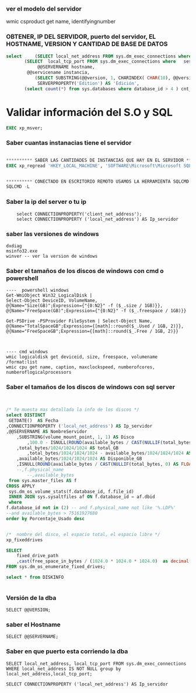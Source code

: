 
### ver el modelo del servidor 
wmic csproduct get name, identifyingnumber

### OBTENER, IP DEL SERVIDOR, puerto del servidor, EL HOSTNAME, VERSION Y CANTIDAD DE BASE DE DATOS 
```sql
select     (SELECT local_net_address FROM sys.dm_exec_connections where   session_id = @@SPID  ) IP_SERVER, -- select cast(connectionproperty ('local_net_address') as varchar)  as ip_server  
	   (SELECT  local_tcp_port FROM sys.dm_exec_connections where   session_id = @@SPID  ) PORT_SERVER,
            @@SERVERNAME hostname,
	    @@servicename instancia,
           (SELECT SUBSTRING(@@version, 1, CHARINDEX( CHAR(10), @@version) - 1) ) version ,
            SERVERPROPERTY('Edition') AS 'Edición',
	   (select count(*) from sys.databases where database_id > 4 ) cnt_db


```

# Validar información del S.O y SQL 
```SQL
EXEC xp_msver;
```

### Saber cuantas instanacias tiene el servidor 
```SQL

********** SABER LAS CANTIDADES DE INSTANCIAS QUE HAY EN EL SERVIDOR **********
EXEC xp_regread 'HKEY_LOCAL_MACHINE', 'SOFTWARE\Microsoft\Microsoft SQL Server', 'InstalledInstances'


********** CONECTADO EN ESCRITORIO REMOTO USAMOS LA HERRAMIENTA SQLCMD **********
SQLCMD -L

```



### Saber la ip del server o tu ip
```
	select CONNECTIONPROPERTY('client_net_address');
	select CONNECTIONPROPERTY ('local_net_address') AS Ip_servidor
```


### saber las versiones de windows  
```
dxdiag
msinfo32.exe
winver -- ver la version de windows
```

### Saber el tamaños de los discos de windows  con cmd o powershell
```
----  powershell windows  
Get-WmiObject Win32_LogicalDisk |
Select-Object DeviceID, VolumeName,
@{Name="Size(GB)";Expression={"{0:N2}" -f ($_.size / 1GB)}},
@{Name="FreeSpace(GB)";Expression={"{0:N2}" -f ($_.freespace / 1GB)}}

Get-PSDrive -PSProvider FileSystem | Select-Object Name, @{Name="TotalSpaceGB";Expression={[math]::round($_.Used / 1GB, 2)}}, @{Name="FreeSpaceGB";Expression={[math]::round($_.Free / 1GB, 2)}}



---- cmd windows  
wmic logicaldisk get deviceid, size, freespace, volumename /format:list
wmic cpu get name, caption, maxclockspeed, numberofcores, numberoflogicalprocessors
```

### Saber el tamaños de los discos de windows  con sql server
```SQL
 

/* Te muesta mas detallada la info de los discos */
select DISTINCT  
 GETDATE()  AS Fecha
,CONNECTIONPROPERTY ('local_net_address') AS Ip_servidor
,@@SERVERNAME AS NombreServidor
    ,SUBSTRING(volume_mount_point, 1, 1) AS Disco
        ,100.0 - ISNULL(ROUND(available_bytes / CAST(NULLIF(total_bytes, 0) AS FLOAT) * 100, 2), 0) as Porcentaje_Usado
    ,total_bytes/1024/1024/1024 AS total_GB
        ,total_bytes/1024/1024/1024 - available_bytes/1024/1024/1024 AS Usado_GB
    ,available_bytes/1024/1024/1024 AS Disponible_GB
    ,ISNULL(ROUND(available_bytes / CAST(NULLIF(total_bytes, 0) AS FLOAT) * 100, 2), 0) as Porcentaje_Disponible
    --,f.physical_name
        --,available_bytes 
 from sys.master_files AS f
CROSS APPLY
 sys.dm_os_volume_stats(f.database_id, f.file_id)
 INNER JOIN sys.sysaltfiles af ON f.database_id = af.dbid
 where
f.database_id not in (2) -- and f.physical_name not like '%.LDF%'
--and available_bytes > 75161927680
order by Porcentaje_Usado desc


/*  nombre del disco, el espacio total, el espacio libre */ 
xp_fixeddrives

SELECT 
	fixed_drive_path
    ,cast(free_space_in_bytes / (1024.0 * 1024.0 * 1024.0)  as decimal(10,2)) 'Free Space (GB)'
FROM sys.dm_os_enumerate_fixed_drives;

select * from DISKINFO
 

```



### Versión de la dba
    SELECT @@VERSION;

### saber el Hostname
    SELECT @@SERVERNAME;


### Saber en que puerto esta corriendo la dba
    SELECT local_net_address, local_tcp_port FROM sys.dm_exec_connections
    WHERE local_net_address IS NOT NULL group by local_net_address,local_tcp_port;

    SELECT CONNECTIONPROPERTY ('local_net_address') AS Ip_servidor


